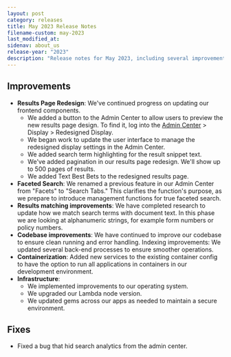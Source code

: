 ```yaml
---
layout: post
category: releases
title: May 2023 Release Notes
filename-custom: may-2023
last_modified_at: 
sidenav: about_us
release-year: "2023"
description: "Release notes for May 2023, including several improvements and one fix."
---
```

## Improvements

* **Results Page Redesign**: We've continued progress on updating our frontend components.
  * We added a button to the Admin Center to allow users to preview the new results page design. To find it, log into the [Admin Center](https://search.usa.gov/sites) > Display > Redesigned Display.
  * We began work to update the user interface to manage the redesigned display settings in the Admin Center.
  * We added search term highlighting for the result snippet text.
  * We've added pagination in our results page redesign. We'll show up to 500 pages of results.
  * We added Text Best Bets to the redesigned results page.
* **Faceted Search**: We renamed a previous feature in our Admin Center from "Facets" to "Search Tabs." This clarifies the function's purpose, as we prepare to introduce management functions for true faceted search.
* **Results matching improvements**: We have completed research to update how we match search terms with document text. In this phase we are looking at alphanumeric strings, for example form numbers or policy numbers.
* **Codebase improvements**: We have continued to improve our codebase to ensure clean running and error handling. Indexing improvements: We updated several back-end processes to ensure smoother operations.
* **Containerization**: Added new services to the existing container config to have the option to run all applications in containers in our development environment. 
* **Infrastructure**: 
  * We implemented improvements to our operating system.
  * We upgraded our Lambda node version.
  * We updated gems across our apps as needed to maintain a secure environment.

## Fixes

* Fixed a bug that hid search analytics from the admin center.
